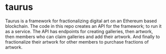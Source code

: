 # taurus
Taurus is a framework for fractionalizing digital art on an Ethereum based blockchain.  The code in this repo creates an API for the framework; to run it as a service.  The API has endpoints for creating galleries, then artwork, then members who can claim galleries and add their artwork.  And finally to fractionalize their artwork for other members to purchase fractions of artwork.
